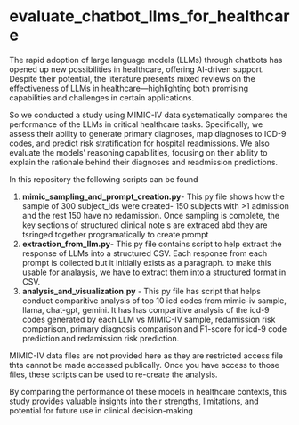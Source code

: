 # evaluate_chatbot_llms_for_healthcare

The rapid adoption of large language models (LLMs) through chatbots has opened up new possibilities in healthcare, offering AI-driven support. Despite their potential, the literature presents mixed reviews on the effectiveness of LLMs in healthcare—highlighting both promising capabilities and challenges in certain applications.

So we conducted a study using MIMIC-IV data  systematically compares the performance of  the LLMs in critical healthcare tasks. Specifically, we assess their ability to generate primary diagnoses, map diagnoses to ICD-9 codes, and predict risk stratification for hospital readmissions. We also evaluate the models’ reasoning capabilities, focusing on their ability to explain the rationale behind their diagnoses and readmission predictions.

In this repository the following scripts can be found
1. **mimic_sampling_and_prompt_creation.py**- This py file shows how the sample of 300 subject_ids were created- 150 subjects with >1 admission and the rest 150 have no redamission. Once sampling is complete, the key sections of structured clinical note s are extraced abd they are tsringed together programatically to create prompt
2. **extraction_from_llm.py**- This py file contains script to help extract the response of LLMs into a structured CSV. Each response from each prompt is collected but it initially exists as a paragraph. to make this usable for analaysis, we have to extract them into a structured format in CSV.
3. **analysis_and_visualization.py** - This py file has script that helps conduct comparitive analysis of top 10 icd codes from mimic-iv sample, llama, chat-gpt, gemini. It has has comparitive analysis of the icd-9 codes generated by each LLM vs MIMIC-IV sample, redamission risk comparison, primary diagnosis comparison and F1-score for icd-9 code prediction and redamission risk prediction.

MIMIC-IV data files are not provided here as they are restricted access file thta cannot be made accessed publically. Once you have access to those files, these scripts can be used to re-create the analysis.

By comparing the performance of these models in healthcare contexts, this study provides valuable insights into their strengths, limitations, and potential for future use in clinical decision-making
